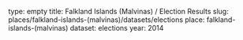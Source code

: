 type: empty
title: Falkland Islands (Malvinas) / Election Results
slug: places/falkland-islands-(malvinas)/datasets/elections
place: falkland-islands-(malvinas)
dataset: elections
year: 2014
